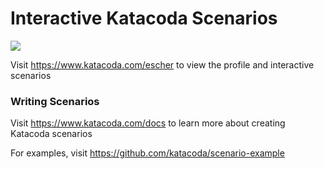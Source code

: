 # Interactive Katacoda Scenarios

[![](http://shields.katacoda.com/katacoda/escher/count.svg)](https://www.katacoda.com/escher "Get your profile on Katacoda.com")

Visit https://www.katacoda.com/escher to view the profile and interactive scenarios

### Writing Scenarios
Visit https://www.katacoda.com/docs to learn more about creating Katacoda scenarios

For examples, visit https://github.com/katacoda/scenario-example
